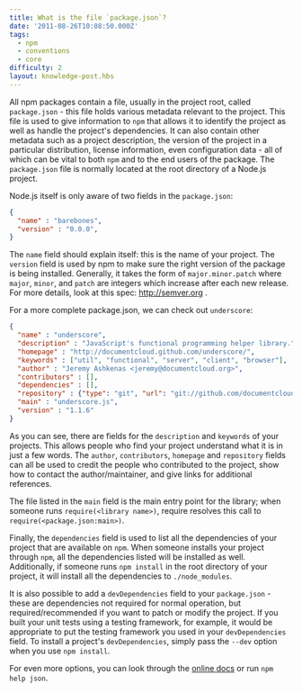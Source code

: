 ```yaml
---
title: What is the file `package.json`?
date: '2011-08-26T10:08:50.000Z'
tags:
  - npm
  - conventions
  - core
difficulty: 2
layout: knowledge-post.hbs
---
```


All npm packages contain a file, usually in the project root, called `package.json` - this file holds various metadata relevant to the project. This file is used to give information to `npm` that allows it to identify the project as well as handle the project's dependencies. It can also contain other metadata such as a project description, the version of the project in a particular distribution, license information, even configuration data - all of which can be vital to both `npm` and to the end users of the package. The `package.json` file is normally located at the root directory of a Node.js project.

Node.js itself is only aware of two fields in the `package.json`:

```json
{
  "name" : "barebones",
  "version" : "0.0.0",
}
```

The `name` field should explain itself: this is the name of your project. The `version` field is used by npm to make sure the right version of the package is being installed. Generally, it takes the form of `major.minor.patch` where `major`, `minor`, and `patch` are integers which increase after each new release. For more details, look at this spec: http://semver.org .

For a more complete package.json, we can check out `underscore`:

```json
{
  "name" : "underscore",
  "description" : "JavaScript's functional programming helper library.",
  "homepage" : "http://documentcloud.github.com/underscore/",
  "keywords" : ["util", "functional", "server", "client", "browser"],
  "author" : "Jeremy Ashkenas <jeremy@documentcloud.org>",
  "contributors" : [],
  "dependencies" : [],
  "repository" : {"type": "git", "url": "git://github.com/documentcloud/underscore.git"},
  "main" : "underscore.js",
  "version" : "1.1.6"
}
```

As you can see, there are fields for the `description` and `keywords` of your projects. This allows people who find your project understand what it is in just a few words. The `author`, `contributors`, `homepage` and `repository` fields can all be used to credit the people who contributed to the project, show how to contact the author/maintainer, and give links for additional references.

The file listed in the `main` field is the main entry point for the library; when someone runs `require(<library name>)`, require resolves this call to `require(<package.json:main>)`.

Finally, the `dependencies` field is used to list all the dependencies of your project that are available on `npm`. When someone installs your project through `npm`, all the dependencies listed will be installed as well. Additionally, if someone runs `npm install` in the root directory of your project, it will install all the dependencies to `./node_modules`.

It is also possible to add a `devDependencies` field to your `package.json` - these are dependencies not required for normal operation, but required/recommended if you want to patch or modify the project. If you built your unit tests using a testing framework, for example, it would be appropriate to put the testing framework you used in your `devDependencies` field. To install a project's `devDependencies`, simply pass the `--dev` option when you use `npm install`.

For even more options, you can look through the [online docs](https://docs.npmjs.com/files/package.json) or run `npm help json`.
